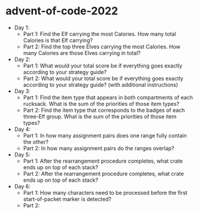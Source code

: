 # advent-of-code-2022
* Day 1:
  * Part 1: Find the Elf carrying the most Calories. How many total Calories is that Elf carrying?
  * Part 2: Find the top three Elves carrying the most Calories. How many Calories are those Elves carrying in total?
* Day 2:
  * Part 1: What would your total score be if everything goes exactly according to your strategy guide?
  * Part 2: What would your total score be if everything goes exactly according to your strategy guide? (with additional instructions)
* Day 3:
  * Part 1: Find the item type that appears in both compartments of each rucksack. What is the sum of the priorities of those item types?
  * Part 2: Find the item type that corresponds to the badges of each three-Elf group. What is the sum of the priorities of those item types?
* Day 4:
  * Part 1: In how many assignment pairs does one range fully contain the other?
  * Part 2: In how many assignment pairs do the ranges overlap?
* Day 5:
  * Part 1: After the rearrangement procedure completes, what crate ends up on top of each stack?
  * Part 2: After the rearrangement procedure completes, what crate ends up on top of each stack?
* Day 6:
  * Part 1: How many characters need to be processed before the first start-of-packet marker is detected?
  * Part 2: 